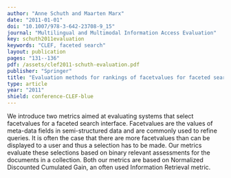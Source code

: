 ```yaml
---
author: "Anne Schuth and Maarten Marx"
date: "2011-01-01"
doi: "10.1007/978-3-642-23708-9_15"
journal: "Multilingual and Multimodal Information Access Evaluation"
key: schuth2011evaluation
keywords: "CLEF, faceted search"
layout: publication
pages: "131--136"
pdf: /assets/clef2011-schuth-evaluation.pdf
publisher: "Springer"
title: "Evaluation methods for rankings of facetvalues for faceted search"
type: article
year: "2011"
shield: conference-CLEF-blue
---
```


We introduce two metrics aimed at evaluating systems that select facetvalues for a faceted search interface. Facetvalues
are the values of meta-data fields in semi-structured data and are commonly used to refine queries. It is often the case
that there are more facetvalues than can be displayed to a user and thus a selection has to be made. Our metrics
evaluate these selections based on binary relevant assessments for the documents in a collection. Both our metrics are
based on Normalized Discounted Cumulated Gain, an often used Information Retrieval metric.
